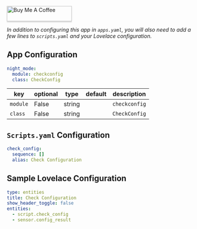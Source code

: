 <a href="https://www.buymeacoffee.com/uMhxJCzPS" target="_blank"><img src="https://www.buymeacoffee.com/assets/img/custom_images/orange_img.png" alt="Buy Me A Coffee" style="height: 41px !important;width: 174px !important;box-shadow: 0px 3px 2px 0px rgba(190, 190, 190, 0.5) !important;-webkit-box-shadow: 0px 3px 2px 0px rgba(190, 190, 190, 0.5) !important;" ></a>

*In addition to configuring this app in `apps.yaml`, you will also need to add a
few lines to `scripts.yaml` and your Lovelace configuration.*

## App Configuration

```yaml
night_mode:
  module: checkconfig
  class: CheckConfig
```

key | optional | type | default | description
-- | -- | -- | -- | --
`module` | False | string | | `checkconfig`
`class` | False | string | | `CheckConfig`

## `Scripts.yaml` Configuration

```yaml
check_config:
  sequence: []
  alias: Check Configuration
```

## Sample Lovelace Configuration

```yaml
type: entities
title: Check Configuration
show_header_toggle: false
entities:
  - script.check_config
  - sensor.config_result
```